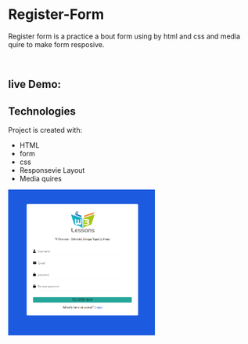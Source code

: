 # Register-Form
Register form is a practice a bout form using by html and css and media quire to make form resposive.

<br>

## live Demo: 

## Technologies
Project is created with:
   - HTML
   - form
   - css
   - Responsevie Layout
   - Media quires

<img
  src="./img/FORM.PNG"
  alt="Form"
  title="Form"
  style="display: inline-block; margin: 0 auto; max-width: 300px"
/>